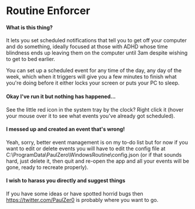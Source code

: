 ﻿# Routine Enforcer

#### What is this thing?

It lets you set scheduled notifications that tell you to get off your computer and do something,
ideally focused at those with ADHD whose time blindness ends up leaving them on the computer until
3am despite wishing to get to bed earlier.

You can set up a scheduled event for any time of the day, any day of the week, which when it triggers
will give you a few minutes to finish what you're doing before it either locks your screen or puts
your PC to sleep.

#### Okay I've run it but nothing has happened...

See the little red icon in the system tray by the clock? Right click it (hover your mouse over it to
see what events you've already got scheduled).

#### I messed up and created an event that's wrong!

Yeah, sorry, better event management is on my to-do list but for now if you want to edit or delete
events you will have to edit the config file at C:\ProgramData\PaulZero\WindowsRoutine\config.json
(or if that sounds hard, just delete it, then quit and re-open the app and all your events will be
gone, ready to recreate properly).

#### I wish to harass you directly and suggest things

If you have some ideas or have spotted horrid bugs then https://twitter.com/PaulZer0 is probably
where you want to go.